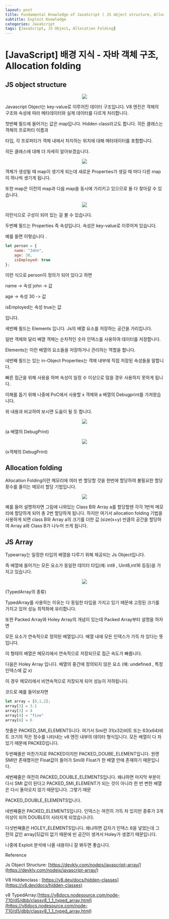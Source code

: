 ```yaml
---
layout: post
title: Fundamental Knowledge of JavaScript ( JS object structure, Allocation folding, TypedArray )
subtitle: Exploit Knowledge
categories: JavaScript
tags: [JavaScript, JS Object, Allocation Folding]
---
```


# [JavaScript] 배경 지식 - 자바 객체 구조, Allocation folding

## JS object structure

<center> <img src="https://github.com/user-attachments/assets/cb1bd7c2-38f4-47e3-aef5-6e5b736272ef" /> </center>

Javascript Object는 key-value로 이루어진 데이터 구조입니다. V8 엔진은 객체의 구조와 속성에 따라 메타데이터와 실제 데이터를 다르게 처리합니다. 

첫번째 필드에 들어가는 값은 map입니다.  Hidden class라고도 합니다. 히든 클래스는 객체의 프로퍼티 이름과 

타입, 각 프로퍼티가 객체 내에서 차지하는 위치에 대해 메타데이터를 포함합니다. 

히든 클래스에 대해 더 자세히 알아보겠습니다.

<center> <img src="https://github.com/user-attachments/assets/8b9b8fc2-6988-496a-b504-39417d8419a6" /> </center>

객체가 생성될 때 map이 생기게 되는데 새로운 Properties가 생길 때 마다 다른 map이 하나씩 생기게 됩니다.

또한 map은 이전의 map과 다음 map을 동시에 가리키고 있으므로 둘 다 찾아갈 수 있습니다.

<center> <img src="https://github.com/user-attachments/assets/82974c1a-e29d-473a-a78c-83e18962f9c2" /> </center>

이런식으로 구성이 되어 있는 걸 볼 수 있습니다. 

두번째 필드는 Properties 즉 속성입니다.  속성은 key-value로 이루어져 있습니다. 

예를 들면 이렇습니다 .

```jsx
let person = {
    name: "John",
    age: 30,
    isEmployed: true
};

```

이런 식으로 person이 정의가 되어 있다고 하면 

name -> 속성 john -> 값 

age -> 속성 30 -> 값 

isEmployed는 속성 true는 값

입니다.

세번째 필드는 Elements 입니다.  Js의 배열 요소를 저장하는 공간을 가리킵니다. 

일반 객체와 달리 배열 객체는 순차적인 숫자 인덱스를 사용하여 데이터를 저장합니다. 

Elements는 이런 배열의 요소들을 저장하거나 관리하는 역할을 합니다. 

네번째 필드는 있는 in-Object Properties는  객체 내부에 직접 저장된 속성들을 말합니다. 

빠른 접근을 위해 사용을 하며 속성이 일정 수 이상으로 많을 경우 사용하지 못하게 됩니다. 

이해를 돕기 위해 나중에 PoC에서 사용할 x 객체와 a 배열의 Debugprint를 가져왔습니다. 

위 내용과 비교하여 보시면 도움이 될 듯 합니다. 

<center> <img src="https://github.com/user-attachments/assets/a4bec213-f773-4842-8e89-f9222bf67d20" /> </center>

(a 배열의 DebugPrint)

<center> <img src="https://github.com/user-attachments/assets/7679ef28-4c9d-44bb-bb64-d9fac04a37bc" /> </center>

(x객체의 DebugPrint)

## Allocation folding

Allocation Folding이란 메모리에 여러 번 할당할 것을 한번에 할당하여 불필요한 할당횟수를 줄이는 메모리 할당 기법입니다. 

<center> <img src="https://github.com/user-attachments/assets/bb16d73f-8ffd-4b9d-a259-f4f3d9518615" /> </center>

예를 들어 설명하자면 그림에 나와있는 Class B와 Array a를 할당할땐 각각 1번씩 메모리에 할당하게 되어 총 2번 할당하게 됩니다. 하지만 여기서 allocation folding 기법을 사용하게 되면 class B와 Array a의 크기를 더한 값 (size(x+y) 만큼의 공간을 할당하여 Array a와 Class B가 나누어 쓰게 됩니다. 

 

## JS Array

Typearray는 일정한 타입의 배열을 다루기 위해 제공되는 Js Object입니다. 

즉 배열에 들어가는 모든 요소가 동일한 데이터 타입(예: int8 , Uint8,int16 등등)을 가지고 있습니다.

<center> <img src="https://github.com/user-attachments/assets/ce184978-674a-4dce-afb6-a0bc99215d8f" /> </center>

(TypedArray의 종류)

TypedArray를 사용하는 이유는 다 동일한 타입을 가지고 있기 때문에 고정된 크기를 가지고 있어 성능 최적화에 유리합니다. 

또한 Packed Array와 Holey Array의 개념이 있는데 Packed Array부터 설명을 하자면

모든 요소가 연속적으로 정의된 배열입니다. 배열 내에 모든 인덱스가 가득 차 있다는 뜻입니다.

이 형태의 배열은 메모리에서 연속적으로 저장되므로 접근 속도가 빠릅니다.

다음은 Holey Array 입니다. 배열의 중간에 정의되지 않은 요소 (예: undefined , 특정 인덱스에 값 x) 

이 경우 메모리에서 비연속적으로 저장되게 되어 성능이 저하됩니다. 

코드로 예를 들어보자면

```jsx
let array = [0,1,2]; 
array[3] = 3.1
array[3] = 4
array[4] = "five"
array[6] = 6
```

첫줄은 PACKED_SMI_ELEMENTS니다. 여기서 Smi란 31(x32)비트 또는 63(x64)비트 크기의 작은 정수를 나타내는 v8 엔진 내부의 데이터 형식입니다. 모든 배열이 다 차 있기 때문에 PACKED입니다.

두번째줄은 마찬가지로 PACKED이지만 PACKED_DOUBE_ELEMENT입니다. 원랜 SMI만 존재했지만 Float값이 들어가 Smi와  Float가 한 배열 안에 존재하기 때문입니다.

세번째줄은  여전히 PACKED_DOUBLE_ELEMENTS입니다.  왜냐하면 마지막 부분이 다시 SMI 값이 된다고 PACKED_SMI_ELEMENT가 되는  것이 아니라 한 번 변한 배열은 다시 돌아오지 않기 때문입니다. 그렇기 때문 

PACKED_DOUBLE_ELEMENTS입니다.

네번째줄은 PACKED_ELEMENTS입니다. 인덱스는 여전히 가득 차 있지만 종류가 3개이상이 되어 DOUBLE이 사라지게 되었습니니다.

다섯번째줄은 HOLEY_ELEMENTS입니다. 왜냐하면 갑자기 인덱스 6을 넣었는데 그 전의 값인 array[5]값이 없기 때문에 빈 공간이 생겨서 Holey가 생겼기 때문입니다.

나중에 Exploit 분석에 나올 내용이니 잘 봐두면 좋습니다. 

Reference 

Js Object Structure: [https://devkly.com/nodejs/javascript-array/](https://devkly.com/nodejs/javascript-array/)

V8 Hiddenclass : [https://v8.dev/docs/hidden-classes](https://v8.dev/docs/hidden-classes)

v8 TypedArray:[https://v8docs.nodesource.com/node-7.10/d5/dbb/classv8_1_1_typed_array.html](https://v8docs.nodesource.com/node-7.10/d5/dbb/classv8_1_1_typed_array.html)
